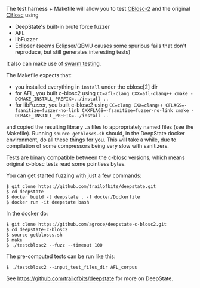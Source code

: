 The test harness + Makefile will allow you to test
[CBlosc-2](https://github.com/Blosc/c-blosc2) and the original
[CBlosc](https://github.com/Blosc/c-blosc) using

- DeepState's built-in brute force fuzzer
- AFL
- libFuzzer
- Eclipser (seems Eclipser/QEMU causes some spurious fails that don't reproduce, but still generates interesting tests)

It also can make use of [swarm testing](https://agroce.github.io/issta12.pdf).

The Makefile expects that:

- you installed everything in `install` under the cblosc[2] dir
- for AFL, you built c-blosc2 using `CC=afl-clang CXX=afl-clang++ cmake -DCMAKE_INSTALL_PREFIX=../install ..`
- for libFuzzer, you built c-blosc2 using `CC=clang CXX=clang++ CFLAGS=-fsanitize=fuzzer-no-link CXXFLAGS=-fsanitize=fuzzer-no-link cmake -DCMAKE_INSTALL_PREFIX=../install ..`

and copied the resulting library `.a` files to appropriately named
files (see the Makefile).  Running `source getbloscs.sh` should, in
the DeepState docker environment, do all these things for you.  This
will take a while, due to compilation of some compressors being very
slow with sanitizers.

Tests are binary compatible between the c-blosc versions, which means
original c-blosc tests read some pointless bytes.

You can get started fuzzing with just a few commands:

```
$ git clone https://github.com/trailofbits/deepstate.git
$ cd deepstate
$ docker build -t deepstate . -f docker/Dockerfile
$ docker run -it deepstate bash
```

In the docker do:

```
$ git clone https://github.com/agroce/deepstate-c-blosc2.git
$ cd deepstate-c-blosc2
$ source getbloscs.sh
$ make
$ ./testcblosc2 --fuzz --timeout 100
```

The pre-computed tests can be run like this:
```
$ ./testcblosc2 --input_test_files_dir AFL_corpus
```

See https://github.com/trailofbits/deepstate for more on DeepState.
